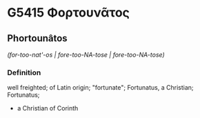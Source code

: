 # G5415 Φορτουνᾶτος

## Phortounâtos

_(for-too-nat'-os | fore-too-NA-tose | fore-too-NA-tose)_

### Definition

well freighted; of Latin origin; "fortunate"; Fortunatus, a Christian; Fortunatus; 

- a Christian of Corinth
